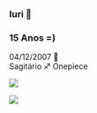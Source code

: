  ### Iuri  🏀
### 15 Anos =)
04/12/2007 👶  
 Sagitário ♐ 
 Onepiece

 
 ![](https://img.elo7.com.br/product/zoom/227A488/luminaria-led-3d-one-piece-luffy-anime-acrilico-abajur.jpg)


 
![](https://media0.giphy.com/media/9aiveGIvkwfyE/200w.webp?cid=ecf05e47touwth1ggwgka42t8iqspva75ybf2bo5dn16inud&ep=v1_gifs_search&rid=200w.webp&ct=g)
